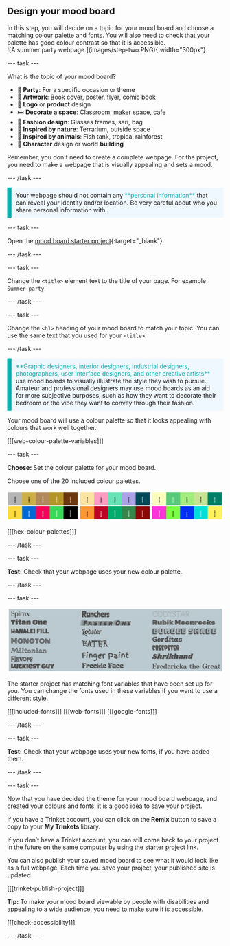 ## Design your mood board

<div style="display: flex; flex-wrap: wrap">
<div style="flex-basis: 200px; flex-grow: 1; margin-right: 15px;">
In this step, you will decide on a topic for your mood board and choose a matching colour palette and fonts. You will also need to check that your palette has good colour contrast so that it is accessible. 
</div>
<div>
![A summer party webpage.](images/step-two.PNG){:width="300px"}
</div>
</div>

--- task ---

What is the topic of your mood board? 

+ 🎉 **Party**: For a specific occasion or theme
+ 🎨 **Artwork**: Book cover, poster, flyer, comic book
+ 🥤 **Logo** or **product** design 
+ 🛏️ **Decorate a space**: Classroom, maker space, cafe
+ 🥻 **Fashion design**: Glasses frames, sari, bag
+ 🌳 **Inspired by nature**: Terrarium, outside space
+ 🐠 **Inspired by animals**: Fish tank, tropical rainforest 
+ 🤖 **Character** design or world **building**

Remember, you don't need to create a complete webpage. For the project, you need to make a webpage that is visually appealing and sets a mood.

--- /task ---

<p style="border-left: solid; border-width:10px; border-color: #0faeb0; background-color: aliceblue; padding: 10px;">
Your webpage should not contain any <span style="color: #0faeb0">**personal information**</span> that can reveal your identity and/or location. Be very careful about who you share personal information with.  
</p>

--- task ---

Open the [mood board starter project](https://trinket.io/embed/html/bb2ee12497){:target="_blank"}.

--- /task ---

--- task ---

Change the `<title>` element text to the title of your page. For example `Summer party`.

--- /task ---

--- task ---

Change the `<h1>` heading of your mood board to match your topic. You can use the same text that you used for your `<title>`.

--- /task ---

<p style="border-left: solid; border-width:10px; border-color: #0faeb0; background-color: aliceblue; padding: 10px;">
<span style="color: #0faeb0">**Graphic designers, interior designers, industrial designers, photographers, user interface designers, and other creative artists**</span> use mood boards to visually illustrate the style they wish to pursue. Amateur and professional designers may use mood boards as an aid for more subjective purposes, such as how they want to decorate their bedroom or the vibe they want to convey through their fashion.
</p>

Your mood board will use a colour palette so that it looks appealing with colours that work well together.  

[[[web-colour-palette-variables]]]

--- task ---

**Choose:** Set the colour palette for your mood board. 

Choose one of the 20 included colour palettes.

![Examples of colour palettes in strips.](images/palette-examples.png)

[[[hex-colour-palettes]]]

--- /task ---

--- task ---

**Test:** Check that your webpage uses your new colour palette. 

--- /task ---

--- task ---

![Examples of fonts in strips.](images/font-examples.png)

The starter project has matching font variables that have been set up for you. You can change the fonts used in these variables if you want to use a different style.   

[[[included-fonts]]]
[[[web-fonts]]]
[[[google-fonts]]]

--- /task ---

--- task ---

**Test:** Check that your webpage uses your new fonts, if you have added them. 

--- /task ---

--- task ---

Now that you have decided the theme for your mood board webpage, and created your colours and fonts, it is a good idea to save your project. 

If you have a Trinket account, you can click on the **Remix** button to save a copy to your **My Trinkets** library.

If you don’t have a Trinket account, you can still come back to your project in the future on the same computer by using the starter project link.

You can also publish your saved mood board to see what it would look like as a full webpage. Each time you save your project, your published site is updated. 

[[[trinket-publish-project]]]

**Tip:** To make your mood board viewable by people with disabilities and appealing to a wide audience, you need to make sure it is accessible. 

[[[check-accessibility]]]

--- /task ---
